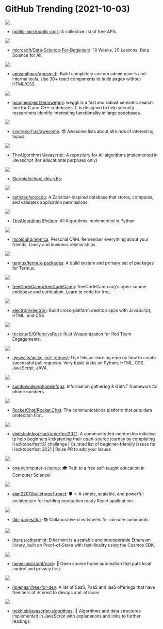 # GitHub Trending (2021-10-03)

![](https://img.shields.io/badge/Python-New%20218-green?style=flat-square&logo=appveyor)
- [public-apis/public-apis](https://github.com/public-apis/public-apis): A collective list of free APIs

![](https://img.shields.io/badge/Jupyter%20Notebook-New%20432-green?style=flat-square&logo=appveyor)
- [microsoft/Data-Science-For-Beginners](https://github.com/microsoft/Data-Science-For-Beginners): 10 Weeks, 20 Lessons, Data Science for All!

![](https://img.shields.io/badge/TypeScript-New%20318-green?style=flat-square&logo=appveyor)
- [appsmithorg/appsmith](https://github.com/appsmithorg/appsmith): Build completely custom admin panels and internal tools. Use 30+ react components to build pages without HTML/CSS.

![](https://img.shields.io/badge/Rust-New%20107-green?style=flat-square&logo=appveyor)
- [googleprojectzero/weggli](https://github.com/googleprojectzero/weggli): weggli is a fast and robust semantic search tool for C and C++ codebases. It is designed to help security researchers identify interesting functionality in large codebases.

![](https://img.shields.io/badge/none-New%20236-green?style=flat-square&logo=appveyor)
- [sindresorhus/awesome](https://github.com/sindresorhus/awesome): 😎 Awesome lists about all kinds of interesting topics

![](https://img.shields.io/badge/JavaScript-New%20147-green?style=flat-square&logo=appveyor)
- [TheAlgorithms/Javascript](https://github.com/TheAlgorithms/Javascript): A repository for All algorithms implemented in Javascript (for educational purposes only)

![](https://img.shields.io/badge/Mustache-New%2026-green?style=flat-square&logo=appveyor)
- [Slurmio/school-dev-k8s](https://github.com/Slurmio/school-dev-k8s): 

![](https://img.shields.io/badge/Go-New%20214-green?style=flat-square&logo=appveyor)
- [authzed/spicedb](https://github.com/authzed/spicedb): A Zanzibar-inspired database that stores, computes, and validates application permissions

![](https://img.shields.io/badge/Python-New%20103-green?style=flat-square&logo=appveyor)
- [TheAlgorithms/Python](https://github.com/TheAlgorithms/Python): All Algorithms implemented in Python

![](https://img.shields.io/badge/PHP-New%20272-green?style=flat-square&logo=appveyor)
- [monicahq/monica](https://github.com/monicahq/monica): Personal CRM. Remember everything about your friends, family and business relationships.

![](https://img.shields.io/badge/Shell-New%2026-green?style=flat-square&logo=appveyor)
- [termux/termux-packages](https://github.com/termux/termux-packages): A build system and primary set of packages for Termux.

![](https://img.shields.io/badge/JavaScript-New%2090-green?style=flat-square&logo=appveyor)
- [freeCodeCamp/freeCodeCamp](https://github.com/freeCodeCamp/freeCodeCamp): freeCodeCamp.org's open-source codebase and curriculum. Learn to code for free.

![](https://img.shields.io/badge/C%2B%2B-New%20388-green?style=flat-square&logo=appveyor)
- [electron/electron](https://github.com/electron/electron): Build cross-platform desktop apps with JavaScript, HTML, and CSS

![](https://img.shields.io/badge/Rust-New%2089-green?style=flat-square&logo=appveyor)
- [trickster0/OffensiveRust](https://github.com/trickster0/OffensiveRust): Rust Weaponization for Red Team Engagements.

![](https://img.shields.io/badge/HTML-New%2089-green?style=flat-square&logo=appveyor)
- [twowaits/make-pull-request](https://github.com/twowaits/make-pull-request): Use this as learning repo on how to create successful pull requests. Very basic tasks on Python, HTML, CSS, JavaScript, JAVA.

![](https://img.shields.io/badge/Go-New%206-green?style=flat-square&logo=appveyor)
- [sundowndev/phoneinfoga](https://github.com/sundowndev/phoneinfoga): Information gathering & OSINT framework for phone numbers

![](https://img.shields.io/badge/JavaScript-New%20102-green?style=flat-square&logo=appveyor)
- [RocketChat/Rocket.Chat](https://github.com/RocketChat/Rocket.Chat): The communications platform that puts data protection first.

![](https://img.shields.io/badge/none-New%20182-green?style=flat-square&logo=appveyor)
- [vinitshahdeo/Hacktoberfest2021](https://github.com/vinitshahdeo/Hacktoberfest2021): A community-led mentorship initiative to help beginners kickstarting their open-source journey by completing Hacktoberfest'21 challenge | Curated list of beginner-friendly issues for Hacktoberfest 2021 | Raise PR to add your issues

![](https://img.shields.io/badge/none-New%20236-green?style=flat-square&logo=appveyor)
- [ossu/computer-science](https://github.com/ossu/computer-science): 🎓 Path to a free self-taught education in Computer Science!

![](https://img.shields.io/badge/TypeScript-New%20222-green?style=flat-square&logo=appveyor)
- [alan2207/bulletproof-react](https://github.com/alan2207/bulletproof-react): 🛡️ ⚛️ A simple, scalable, and powerful architecture for building production ready React applications.

![](https://img.shields.io/badge/Markdown-New%20106-green?style=flat-square&logo=appveyor)
- [tldr-pages/tldr](https://github.com/tldr-pages/tldr): 📚 Collaborative cheatsheets for console commands

![](https://img.shields.io/badge/Go-New%20101-green?style=flat-square&logo=appveyor)
- [tharsis/ethermint](https://github.com/tharsis/ethermint): Ethermint is a scalable and interoperable Ethereum library, built on Proof-of-Stake with fast-finality using the Cosmos SDK.

![](https://img.shields.io/badge/Python-New%2019-green?style=flat-square&logo=appveyor)
- [home-assistant/core](https://github.com/home-assistant/core): 🏡 Open source home automation that puts local control and privacy first.

![](https://img.shields.io/badge/HTML-New%20161-green?style=flat-square&logo=appveyor)
- [ripienaar/free-for-dev](https://github.com/ripienaar/free-for-dev): A list of SaaS, PaaS and IaaS offerings that have free tiers of interest to devops and infradev

![](https://img.shields.io/badge/JavaScript-New%20182-green?style=flat-square&logo=appveyor)
- [trekhleb/javascript-algorithms](https://github.com/trekhleb/javascript-algorithms): 📝 Algorithms and data structures implemented in JavaScript with explanations and links to further readings

